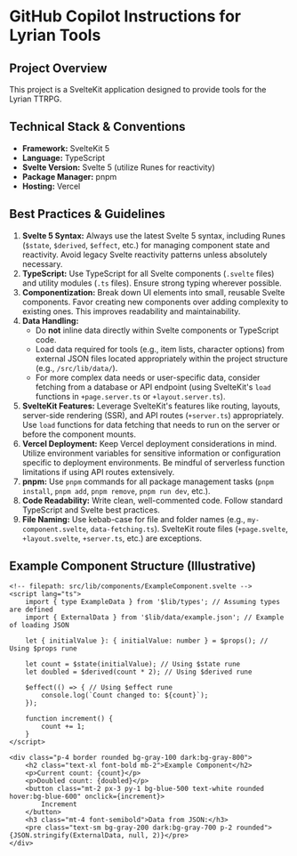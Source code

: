 # GitHub Copilot Instructions for Lyrian Tools

## Project Overview

This project is a SvelteKit application designed to provide tools for the Lyrian TTRPG.

## Technical Stack & Conventions

*   **Framework:** SvelteKit 5
*   **Language:** TypeScript
*   **Svelte Version:** Svelte 5 (utilize Runes for reactivity)
*   **Package Manager:** pnpm
*   **Hosting:** Vercel

## Best Practices & Guidelines

1.  **Svelte 5 Syntax:** Always use the latest Svelte 5 syntax, including Runes (`$state`, `$derived`, `$effect`, etc.) for managing component state and reactivity. Avoid legacy Svelte reactivity patterns unless absolutely necessary.
2.  **TypeScript:** Use TypeScript for all Svelte components (`.svelte` files) and utility modules (`.ts` files). Ensure strong typing wherever possible.
3.  **Componentization:** Break down UI elements into small, reusable Svelte components. Favor creating new components over adding complexity to existing ones. This improves readability and maintainability.
5.  **Data Handling:**
    *   Do **not** inline data directly within Svelte components or TypeScript code.
    *   Load data required for tools (e.g., item lists, character options) from external JSON files located appropriately within the project structure (e.g., `/src/lib/data/`).
    *   For more complex data needs or user-specific data, consider fetching from a database or API endpoint (using SvelteKit's `load` functions in `+page.server.ts` or `+layout.server.ts`).
6.  **SvelteKit Features:** Leverage SvelteKit's features like routing, layouts, server-side rendering (SSR), and API routes (`+server.ts`) appropriately. Use `load` functions for data fetching that needs to run on the server or before the component mounts.
7.  **Vercel Deployment:** Keep Vercel deployment considerations in mind. Utilize environment variables for sensitive information or configuration specific to deployment environments. Be mindful of serverless function limitations if using API routes extensively.
8.  **pnpm:** Use `pnpm` commands for all package management tasks (`pnpm install`, `pnpm add`, `pnpm remove`, `pnpm run dev`, etc.).
9.  **Code Readability:** Write clean, well-commented code. Follow standard TypeScript and Svelte best practices.
10. **File Naming:** Use kebab-case for file and folder names (e.g., `my-component.svelte`, `data-fetching.ts`). SvelteKit route files (`+page.svelte`, `+layout.svelte`, `+server.ts`, etc.) are exceptions.

## Example Component Structure (Illustrative)

```svelte
<!-- filepath: src/lib/components/ExampleComponent.svelte -->
<script lang="ts">
    import { type ExampleData } from '$lib/types'; // Assuming types are defined
    import { ExternalData } from '$lib/data/example.json'; // Example of loading JSON

    let { initialValue }: { initialValue: number } = $props(); // Using $props rune

    let count = $state(initialValue); // Using $state rune
    let doubled = $derived(count * 2); // Using $derived rune

    $effect(() => { // Using $effect rune
        console.log(`Count changed to: ${count}`);
    });

    function increment() {
        count += 1;
    }
</script>

<div class="p-4 border rounded bg-gray-100 dark:bg-gray-800">
    <h2 class="text-xl font-bold mb-2">Example Component</h2>
    <p>Current count: {count}</p>
    <p>Doubled count: {doubled}</p>
    <button class="mt-2 px-3 py-1 bg-blue-500 text-white rounded hover:bg-blue-600" onclick={increment}>
        Increment
    </button>
    <h3 class="mt-4 font-semibold">Data from JSON:</h3>
    <pre class="text-sm bg-gray-200 dark:bg-gray-700 p-2 rounded">{JSON.stringify(ExternalData, null, 2)}</pre>
</div>

